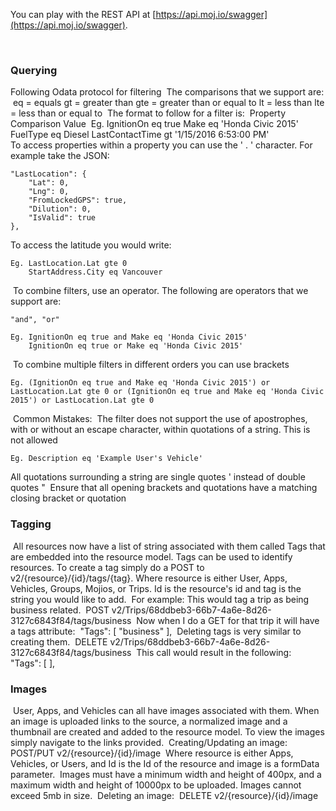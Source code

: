 You can play with the REST API at [https://api.moj.io/swagger](https://api.moj.io/swagger).

​
### Querying ###
Following Odata protocol for filtering
​
The comparisons that we support are:
​
        eq = equals
        gt = greater than
        gte = greater than or equal to
        lt = less than
        lte = less than or equal to
​
The format to follow for a filter is:
​
    Property Comparison Value
​
        Eg. IgnitionOn eq true
            Make eq 'Honda Civic 2015'
            FuelType eq Diesel
            LastContactTime gt '1/15/2016 6:53:00 PM'  
​
To access properties within a property you can use the ' . ' character.
For example take the JSON:
    
    "LastLocation": {
        "Lat": 0,
        "Lng": 0,
        "FromLockedGPS": true,
        "Dilution": 0,
        "IsValid": true
    },
To access the latitude you would write:

	Eg. LastLocation.Lat gte 0
        StartAddress.City eq Vancouver
​
To combine filters, use an operator. The following are operators that we support are:

	"and", "or"

	Eg. IgnitionOn eq true and Make eq 'Honda Civic 2015'
        IgnitionOn eq true or Make eq 'Honda Civic 2015'
​
To combine multiple filters in different orders you can use brackets

	Eg. (IgnitionOn eq true and Make eq 'Honda Civic 2015') or LastLocation.Lat gte 0 or (IgnitionOn eq true and Make eq 'Honda Civic 2015') or LastLocation.Lat gte 0
​
Common Mistakes:
​
The filter does not support the use of apostrophes, with or without an escape character, within quotations of a string.
This is not allowed

	Eg. Description eq 'Example User's Vehicle'
All quotations surrounding a string are single quotes ' instead of double quotes "
​
Ensure that all opening brackets and quotations have a matching closing bracket or quotation
​
### Tagging ###
​
All resources now have a list of string associated with them called Tags that are embedded into the resource model. Tags can be used to identify resources. To create a tag simply do a POST to v2/{resource}/{id}/tags/{tag}. Where resource is either User, Apps, Vehicles, Groups, Mojios, or Trips.  Id is the resource's id and tag is the string you would like to add. 
​
For example: This would tag a trip as being business related.
​
	POST v2/Trips/68ddbeb3-66b7-4a6e-8d26-3127c6843f84/tags/business
​
Now when I do a GET for that trip it will have a tags attribute:
​
	"Tags": [
	        "business"
	      ],
​
Deleting tags is very similar to creating them. 
​
	DELETE v2/Trips/68ddbeb3-66b7-4a6e-8d26-3127c6843f84/tags/business
​
This call would result in the following:
​
	"Tags": [
	      ],
​
### Images ###
​
User, Apps, and Vehicles can all have images associated with them. When an image is uploaded links to the source, a normalized image and a thumbnail are created and added to the resource model. To view the images simply navigate to the links provided.
​
Creating/Updating an image:
​
	POST/PUT v2/{resource}/{id}/image
​
Where resource is either Apps, Vehicles, or Users, and Id is the Id of the resource and image is a formData parameter.
​
Images must have a minimum width and height of 400px, and a maximum width and height of 10000px to be uploaded. Images cannot exceed 5mb in size. 
​
Deleting an image:
​
	DELETE v2/{resource}/{id}/image
​
